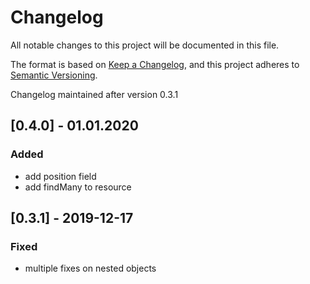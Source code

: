 # Changelog
All notable changes to this project will be documented in this file.

The format is based on [Keep a Changelog](https://keepachangelog.com/en/1.0.0/),
and this project adheres to [Semantic Versioning](https://semver.org/spec/v2.0.0.html).

Changelog maintained after version 0.3.1

## [0.4.0] - 01.01.2020

### Added

- add position field
- add findMany to resource

## [0.3.1] - 2019-12-17

### Fixed

- multiple fixes on nested objects
